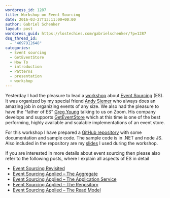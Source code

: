 ```yaml
---
wordpress_id: 1287
title: Workshop on Event Sourcing
date: 2016-03-27T13:11:00+00:00
author: Gabriel Schenker
layout: post
wordpress_guid: https://lostechies.com/gabrielschenker/?p=1287
dsq_thread_id:
  - "4697912648"
categories:
  - Event sourcing
  - GetEventStore
  - How To
  - introduction
  - Patterns
  - presentation
  - workshop
---
```

Yesterday I had the pleasure to lead a [workshop](http://www.meetup.com/developer-springboard/events/228535653/) about [Event Sourcing](https://lostechies.com/gabrielschenker/2015/05/26/event-sourcing-revisited/ "Event sourcing revisited") (ES). It was organized by my special friend [Andy Siemer](https://lostechies.com/andrewsiemer/) who always does an amazing job in organizing events of any size. We also had the pleasure to have the &#8220;father of ES&#8221; [Greg Young](https://twitter.com/gregyoung) talking to us on Zoom. His company develops and supports [GetEventStore](https://geteventstore.com/) which at this time is one of the best performing, highly available and scalable implementations of an event store.

For this workshop I have prepared a [GitHub repository](https://github.com/gnschenker/EventSourcing) with some documentation and sample code. The sample code is in .NET and node JS. Also included in the repository are my [slides](https://github.com/gnschenker/EventSourcing/tree/master/doc) I used during the workshop.

If you are interested in more details about event sourcing then please also refer to the following posts, where I explain all aspects of ES in detail

  * [Event Sourcing Revisited](https://lostechies.com/gabrielschenker/2015/05/26/event-sourcing-revisited/ "Event sourcing revisited")
  * [Event Sourcing Applied &#8211; The Aggregate](https://lostechies.com/gabrielschenker/2015/06/06/event-sourcing-applied-the-aggregate/ "Event Sourcing applied – the Aggregate")
  * [Event Sourcing Applied &#8211; The Application Service](https://lostechies.com/gabrielschenker/2015/06/13/event-sourcing-applied-the-application-service/ "Event Sourcing applied – the application service")
  * [Event Sourcing Applied &#8211; The Repository](https://lostechies.com/gabrielschenker/2015/07/13/event-sourcing-applied-the-repository/ "Event Sourcing applied – the Repository")
  * [Event Sourcing Applied &#8211; The Read Model](https://lostechies.com/gabrielschenker/2015/07/16/event-sourcing-applied-the-read-model/ "Event sourcing applied – the read model")